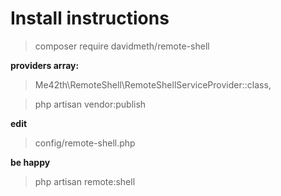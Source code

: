 # Install instructions

> composer require davidmeth/remote-shell

**providers array:**
> Me42th\RemoteShell\RemoteShellServiceProvider::class,

> php artisan vendor:publish

**edit**
> config/remote-shell.php

**be happy**
> php artisan remote:shell
